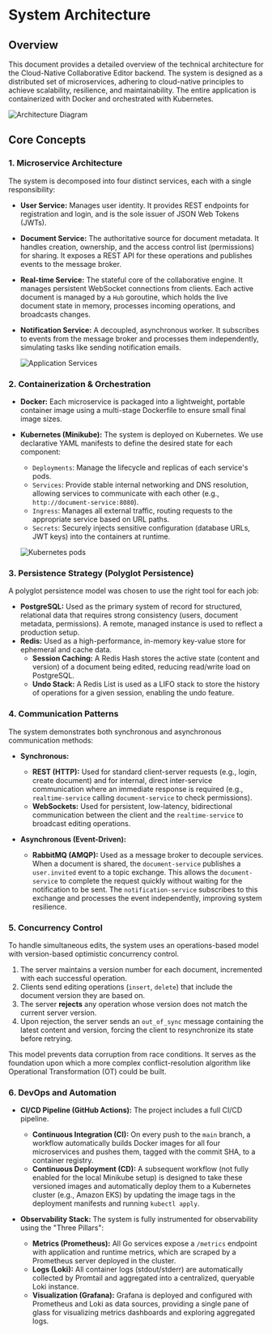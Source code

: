 # System Architecture

## Overview

This document provides a detailed overview of the technical architecture for the Cloud-Native Collaborative Editor backend. The system is designed as a distributed set of microservices, adhering to cloud-native principles to achieve scalability, resilience, and maintainability. The entire application is containerized with Docker and orchestrated with Kubernetes.

![Architecture Diagram](https://github.com/user-attachments/assets/6fb5b86f-3364-4eee-93bc-2f2a6e760415)

## Core Concepts

### 1. Microservice Architecture

The system is decomposed into four distinct services, each with a single responsibility:

*   **User Service:** Manages user identity. It provides REST endpoints for registration and login, and is the sole issuer of JSON Web Tokens (JWTs).
*   **Document Service:** The authoritative source for document metadata. It handles creation, ownership, and the access control list (permissions) for sharing. It exposes a REST API for these operations and publishes events to the message broker.
*   **Real-time Service:** The stateful core of the collaborative engine. It manages persistent WebSocket connections from clients. Each active document is managed by a `Hub` goroutine, which holds the live document state in memory, processes incoming operations, and broadcasts changes.
*   **Notification Service:** A decoupled, asynchronous worker. It subscribes to events from the message broker and processes them independently, simulating tasks like sending notification emails.

    ![Application Services](https://github.com/user-attachments/assets/aff5a57e-c1a2-44e1-9df4-ed84c44718b0)

### 2. Containerization & Orchestration

*   **Docker:** Each microservice is packaged into a lightweight, portable container image using a multi-stage Dockerfile to ensure small final image sizes.
*   **Kubernetes (Minikube):** The system is deployed on Kubernetes. We use declarative YAML manifests to define the desired state for each component:
    *   `Deployments`: Manage the lifecycle and replicas of each service's pods.
    *   `Services`: Provide stable internal networking and DNS resolution, allowing services to communicate with each other (e.g., `http://document-service:8080`).
    *   `Ingress`: Manages all external traffic, routing requests to the appropriate service based on URL paths.
    *   `Secrets`: Securely injects sensitive configuration (database URLs, JWT keys) into the containers at runtime.

    ![Kubernetes pods](https://github.com/user-attachments/assets/da8381aa-d214-4a1a-94c6-98021dbf0b66)

### 3. Persistence Strategy (Polyglot Persistence)

A polyglot persistence model was chosen to use the right tool for each job:

*   **PostgreSQL:** Used as the primary system of record for structured, relational data that requires strong consistency (users, document metadata, permissions). A remote, managed instance is used to reflect a production setup.
*   **Redis:** Used as a high-performance, in-memory key-value store for ephemeral and cache data.
    *   **Session Caching:** A Redis Hash stores the active state (content and version) of a document being edited, reducing read/write load on PostgreSQL.
    *   **Undo Stack:** A Redis List is used as a LIFO stack to store the history of operations for a given session, enabling the undo feature.

### 4. Communication Patterns

The system demonstrates both synchronous and asynchronous communication methods:

*   **Synchronous:**
    *   **REST (HTTP):** Used for standard client-server requests (e.g., login, create document) and for internal, direct inter-service communication where an immediate response is required (e.g., `realtime-service` calling `document-service` to check permissions).
    *   **WebSockets:** Used for persistent, low-latency, bidirectional communication between the client and the `realtime-service` to broadcast editing operations.

*   **Asynchronous (Event-Driven):**
    *   **RabbitMQ (AMQP):** Used as a message broker to decouple services. When a document is shared, the `document-service` publishes a `user.invited` event to a topic exchange. This allows the `document-service` to complete the request quickly without waiting for the notification to be sent. The `notification-service` subscribes to this exchange and processes the event independently, improving system resilience.



### 5. Concurrency Control

To handle simultaneous edits, the system uses an operations-based model with version-based optimistic concurrency control.

1.  The server maintains a version number for each document, incremented with each successful operation.
2.  Clients send editing operations (`insert`, `delete`) that include the document version they are based on.
3.  The server **rejects** any operation whose version does not match the current server version.
4.  Upon rejection, the server sends an `out_of_sync` message containing the latest content and version, forcing the client to resynchronize its state before retrying.

This model prevents data corruption from race conditions. It serves as the foundation upon which a more complex conflict-resolution algorithm like Operational Transformation (OT) could be built.

### 6. DevOps and Automation

*   **CI/CD Pipeline (GitHub Actions):** The project includes a full CI/CD pipeline.
    *   **Continuous Integration (CI):** On every push to the `main` branch, a workflow automatically builds Docker images for all four microservices and pushes them, tagged with the commit SHA, to a container registry.
    *   **Continuous Deployment (CD):** A subsequent workflow (not fully enabled for the local Minikube setup) is designed to take these versioned images and automatically deploy them to a Kubernetes cluster (e.g., Amazon EKS) by updating the image tags in the deployment manifests and running `kubectl apply`.

*   **Observability Stack:** The system is fully instrumented for observability using the "Three Pillars":
    *   **Metrics (Prometheus):** All Go services expose a `/metrics` endpoint with application and runtime metrics, which are scraped by a Prometheus server deployed in the cluster.
    *   **Logs (Loki):** All container logs (stdout/stderr) are automatically collected by Promtail and aggregated into a centralized, queryable Loki instance.
    *   **Visualization (Grafana):** Grafana is deployed and configured with Prometheus and Loki as data sources, providing a single pane of glass for visualizing metrics dashboards and exploring aggregated logs.